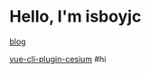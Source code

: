 # Hello, I'm isboyjc

[blog](https://isboyjc.top/blog)

[vue-cli-plugin-cesium](https://isboyjc.top/vue-cli-plugin-cesium)
#hi
